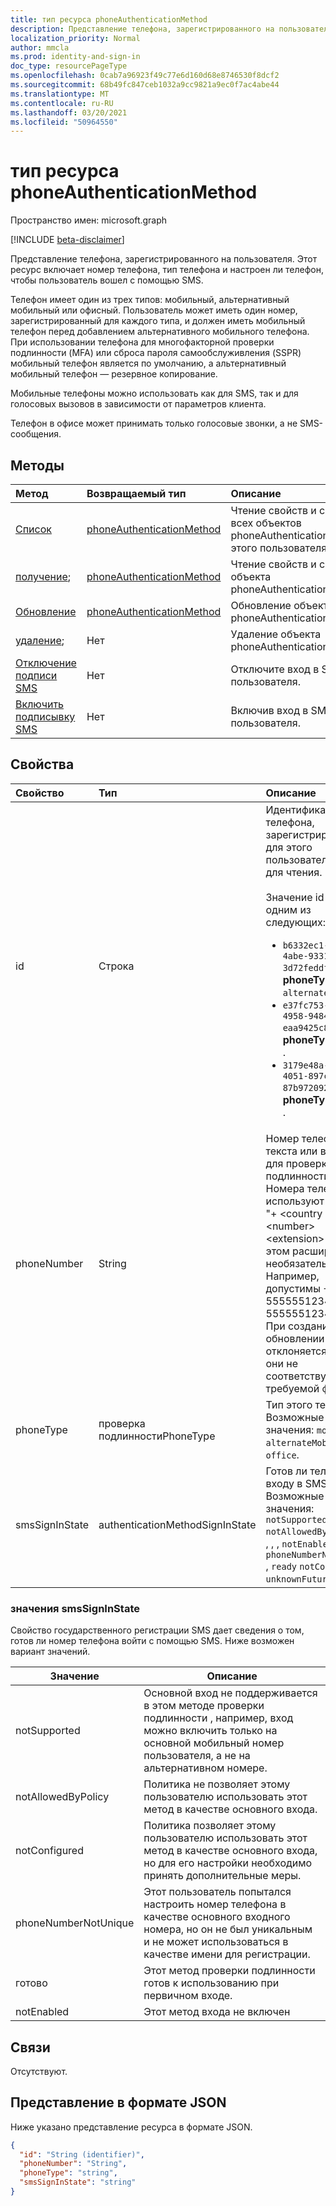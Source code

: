 ```yaml
---
title: тип ресурса phoneAuthenticationMethod
description: Представление телефона, зарегистрированного на пользователя.
localization_priority: Normal
author: mmcla
ms.prod: identity-and-sign-in
doc_type: resourcePageType
ms.openlocfilehash: 0cab7a96923f49c77e6d160d68e8746530f8dcf2
ms.sourcegitcommit: 68b49fc847ceb1032a9cc9821a9ec0f7ac4abe44
ms.translationtype: MT
ms.contentlocale: ru-RU
ms.lasthandoff: 03/20/2021
ms.locfileid: "50964550"
---
```

# <a name="phoneauthenticationmethod-resource-type"></a>тип ресурса phoneAuthenticationMethod

Пространство имен: microsoft.graph

[!INCLUDE [beta-disclaimer](../../includes/beta-disclaimer.md)]

Представление телефона, зарегистрированного на пользователя. Этот ресурс включает номер телефона, тип телефона и настроен ли телефон, чтобы пользователь вошел с помощью SMS.

Телефон имеет один из трех типов: мобильный, альтернативный мобильный или офисный. Пользователь может иметь один номер, зарегистрированный для каждого типа, и должен иметь мобильный телефон перед добавлением альтернативного мобильного телефона. При использовании телефона для многофакторной проверки подлинности (MFA) или сброса пароля самообслуживления (SSPR) мобильный телефон является по умолчанию, а альтернативный мобильный телефон — резервное копирование. 

Мобильные телефоны можно использовать как для SMS, так и для голосовых вызовов в зависимости от параметров клиента.

Телефон в офисе может принимать только голосовые звонки, а не SMS-сообщения.

## <a name="methods"></a>Методы

| Метод       | Возвращаемый тип | Описание |
|:-------------|:------------|:------------|
| [Список](../api/Authentication-list-phonemethods.md) | [phoneAuthenticationMethod](phoneauthenticationmethod.md) | Чтение свойств и связей всех объектов phoneAuthenticationMethod этого пользователя. |
| [получение](../api/phoneauthenticationmethod-get.md); | [phoneAuthenticationMethod](phoneauthenticationmethod.md) | Чтение свойств и связей объекта phoneAuthenticationMethod. |
| [Обновление](../api/phoneauthenticationmethod-update.md) | [phoneAuthenticationMethod](phoneauthenticationmethod.md) | Обновление объекта phoneAuthenticationMethod. |
| [удаление](../api/phoneauthenticationmethod-delete.md); | Нет | Удаление объекта phoneAuthenticationMethod. |
|[Отключение подписи SMS](../api/phoneauthenticationmethod-disablesmssignin.md)|Нет|Отключите вход в SMS для пользователя.|
|[Включить подписывку SMS](../api/phoneauthenticationmethod-enablesmssignin.md)|Нет|Включив вход в SMS для пользователя.|

## <a name="properties"></a>Свойства

| Свойство     | Тип        | Описание |
|:-------------|:------------|:------------|
|id|Строка| Идентификатор этого телефона, зарегистрированного для этого пользователя. Только для чтения. <br/><br/>Значение id является одним из следующих:<ul><li>`b6332ec1-7057-4abe-9331-3d72feddfe41` - где **phoneType** `alternateMobile` .</li><li>`e37fc753-ff3b-4958-9484-eaa9425c82bc` - где **phoneType** `office` .</li><li>`3179e48a-750b-4051-897c-87b9720928f7` - где **phoneType** `mobile` .</li>|
|phoneNumber|String|Номер телефона для текста или вызова для проверки подлинности. Номера телефонов используют формат "+ \<country code\> \<number\> \<extension\> x", при этом расширение необязательно. Например, допустимы +1 5555551234 или +1 5555551234x1233. При создании и обновлении номера отклоняется, если они не соответствуют требуемой форме. |
|phoneType|проверка подлинностиPhoneType|Тип этого телефона. Возможные значения: `mobile`, `alternateMobile` или `office`.|
|smsSignInState|authenticationMethodSignInState|Готов ли телефон к входу в SMS или нет. Возможные значения: `notSupported` `notAllowedByPolicy` , , , , , `notEnabled` или `phoneNumberNotUnique` , `ready` `notConfigured` `unknownFutureValue` .|

### <a name="smssigninstate-values"></a>значения smsSignInState

Свойство государственного регистрации SMS дает сведения о том, готов ли номер телефона войти с помощью SMS. Ниже возможен вариант значений.

|Значение|Описание|
|--------|-----------|
|notSupported|Основной вход не поддерживается в этом методе проверки подлинности , например, вход можно включить только на основной мобильный номер пользователя, а не на альтернативном номере.|
|notAllowedByPolicy|Политика не позволяет этому пользователю использовать этот метод в качестве основного входа.|
|notConfigured|Политика позволяет этому пользователю использовать этот метод в качестве основного входа, но для его настройки необходимо принять дополнительные меры.|
|phoneNumberNotUnique|Этот пользователь попытался настроить номер телефона в качестве основного входного номера, но он не был уникальным и не может использоваться в качестве имени для регистрации.|
|готово|Этот метод проверки подлинности готов к использованию при первичном входе.|
|notEnabled|Этот метод входа не включен|

## <a name="relationships"></a>Связи

Отсутствуют.

## <a name="json-representation"></a>Представление в формате JSON

Ниже указано представление ресурса в формате JSON.

<!-- {
  "blockType": "resource",
  "optionalProperties": [

  ],
  "@odata.type": "microsoft.graph.phoneAuthenticationMethod",
  "keyProperty": "id"
}-->

```json
{
  "id": "String (identifier)",
  "phoneNumber": "String",
  "phoneType": "string",
  "smsSignInState": "string"
}
```

<!-- uuid: 16cd6b66-4b1a-43a1-adaf-3a886856ed98
2019-02-04 14:57:30 UTC -->
<!-- {
  "type": "#page.annotation",
  "description": "phoneAuthenticationMethod resource",
  "keywords": "",
  "section": "documentation",
  "tocPath": ""
}-->


